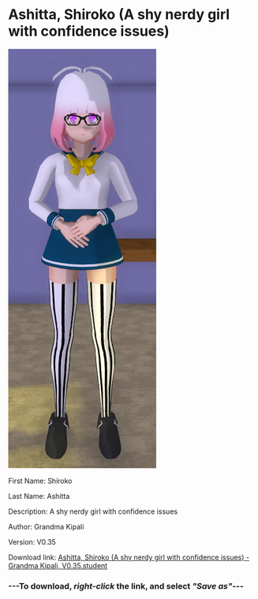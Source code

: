 # Ashitta, Shiroko (A shy nerdy girl with confidence issues)

<img src = "https://raw.githubusercontent.com/Arbiter1223/Daigaku-Gurashi-Custom-Students/master/Students/Files/Ashitta%2C%20Shiroko%20(A%20shy%20nerdy%20girl%20with%20confidence%20issues).png">

First Name: Shiroko

Last Name: Ashitta

Description: A shy nerdy girl with confidence issues

Author: Grandma Kipali

Version: V0.35

Download link: <a href="https://raw.githubusercontent.com/Arbiter1223/Daigaku-Gurashi-Custom-Students/master/Students/Files/Ashitta%2C%20Shiroko%20(A%20shy%20nerdy%20girl%20with%20confidence%20issues)%20-%20Grandma%20Kipali%2C%20V0.35.student">Ashitta, Shiroko (A shy nerdy girl with confidence issues) - Grandma Kipali, V0.35.student</a>

### ---**To download, _right-click_ the link, and select _"Save as"_**---
